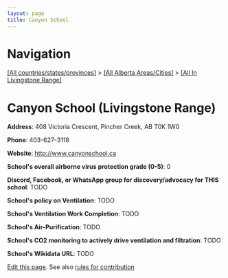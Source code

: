 ```yaml
---
layout: page
title: Canyon School
---
```

# Navigation

[[All countries/states/provinces]](../../..) > [[All Alberta Areas/Cities]](../..) > [[All In Livingstone Range]](..)

# Canyon School (Livingstone Range)

**Address**: 408 Victoria Crescent, Pincher Creek, AB T0K 1W0

**Phone**: 403-627-3118

**Website**: <http://www.canyonschool.ca>

**School's overall airborne virus protection grade (0-5)**: 0

**Discord, Facebook, or WhatsApp group for discovery/advocacy for THIS school**: TODO

**School's policy on Ventilation**: TODO

**School's Ventilation Work Completion**: TODO

**School's Air-Purification**: TODO

**School's CO2 monitoring to actively drive ventilation and filtration**: TODO

**School's Wikidata URL**: TODO


[Edit this page](https://github.com/ventilate-schools/AB/edit/main/./Livingstone_Range/Canyon_School.md). See also [rules for contribution](../../../contribution-rules/)
